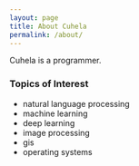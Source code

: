 ```yaml
---
layout: page
title: About Cuhela
permalink: /about/
---
```


Cuhela is a programmer.

### Topics of Interest

* natural language processing
* machine learning
* deep learning
* image processing
* gis
* operating systems
